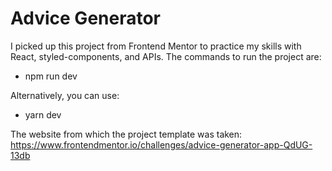 <h1>Advice Generator</h1>

I picked up this project from Frontend Mentor to practice my skills with React, styled-components, and APIs. The commands to run the project are:

+ npm run dev 

Alternatively, you can use:

+ yarn dev

The website from which the project template was taken: https://www.frontendmentor.io/challenges/advice-generator-app-QdUG-13db



